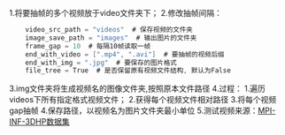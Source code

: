 1.将要抽帧的多个视频放于video文件夹下；
2.修改抽帧间隔：
```csharp
    video_src_path = "videos"  # 保存视频的文件夹
    image_save_path = "images"  # 输出图片的文件夹
    frame_gap = 10  # 每隔10帧读取一帧
    end_with_video = [".mp4", ".avi"]  # 要抽帧的视频后缀
    end_with_img = ".jpg"  # 要保存的图片格式
    file_tree = True  # 是否保留原有视频文件结构, 默认为False
```
3.img文件夹将生成视频名的图像文件夹,按照原本文件路径
4.过程：
  1.遍历videos下所有指定格式视频文件；
  2.获得每个视频文件相对路径
  3.将每个视频gap抽帧
  4.保存路径，以视频名为图片文件夹最小单位
5.测试视频来源：[MPI-INF-3DHP数据集](https://paperswithcode.com/dataset/mpi-inf-3dhp)
